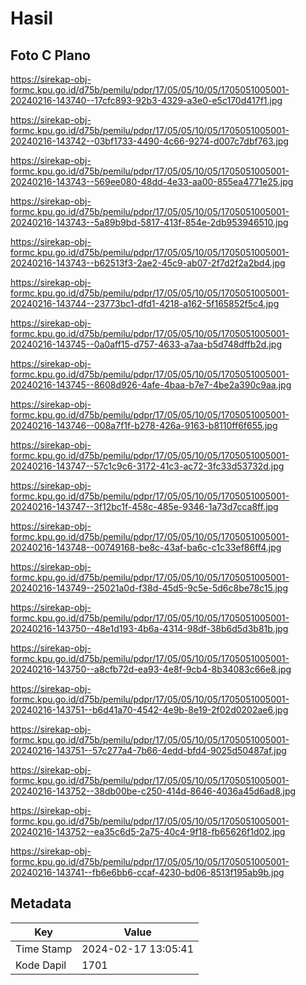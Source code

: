 # Hasil

## Foto C Plano

https://sirekap-obj-formc.kpu.go.id/d75b/pemilu/pdpr/17/05/05/10/05/1705051005001-20240216-143740--17cfc893-92b3-4329-a3e0-e5c170d417f1.jpg

https://sirekap-obj-formc.kpu.go.id/d75b/pemilu/pdpr/17/05/05/10/05/1705051005001-20240216-143742--03bf1733-4490-4c66-9274-d007c7dbf763.jpg

https://sirekap-obj-formc.kpu.go.id/d75b/pemilu/pdpr/17/05/05/10/05/1705051005001-20240216-143743--569ee080-48dd-4e33-aa00-855ea4771e25.jpg

https://sirekap-obj-formc.kpu.go.id/d75b/pemilu/pdpr/17/05/05/10/05/1705051005001-20240216-143743--5a89b9bd-5817-413f-854e-2db953946510.jpg

https://sirekap-obj-formc.kpu.go.id/d75b/pemilu/pdpr/17/05/05/10/05/1705051005001-20240216-143743--b62513f3-2ae2-45c9-ab07-2f7d2f2a2bd4.jpg

https://sirekap-obj-formc.kpu.go.id/d75b/pemilu/pdpr/17/05/05/10/05/1705051005001-20240216-143744--23773bc1-dfd1-4218-a162-5f165852f5c4.jpg

https://sirekap-obj-formc.kpu.go.id/d75b/pemilu/pdpr/17/05/05/10/05/1705051005001-20240216-143745--0a0aff15-d757-4633-a7aa-b5d748dffb2d.jpg

https://sirekap-obj-formc.kpu.go.id/d75b/pemilu/pdpr/17/05/05/10/05/1705051005001-20240216-143745--8608d926-4afe-4baa-b7e7-4be2a390c9aa.jpg

https://sirekap-obj-formc.kpu.go.id/d75b/pemilu/pdpr/17/05/05/10/05/1705051005001-20240216-143746--008a7f1f-b278-426a-9163-b8110ff6f655.jpg

https://sirekap-obj-formc.kpu.go.id/d75b/pemilu/pdpr/17/05/05/10/05/1705051005001-20240216-143747--57c1c9c6-3172-41c3-ac72-3fc33d53732d.jpg

https://sirekap-obj-formc.kpu.go.id/d75b/pemilu/pdpr/17/05/05/10/05/1705051005001-20240216-143747--3f12bc1f-458c-485e-9346-1a73d7cca8ff.jpg

https://sirekap-obj-formc.kpu.go.id/d75b/pemilu/pdpr/17/05/05/10/05/1705051005001-20240216-143748--00749168-be8c-43af-ba6c-c1c33ef86ff4.jpg

https://sirekap-obj-formc.kpu.go.id/d75b/pemilu/pdpr/17/05/05/10/05/1705051005001-20240216-143749--25021a0d-f38d-45d5-9c5e-5d6c8be78c15.jpg

https://sirekap-obj-formc.kpu.go.id/d75b/pemilu/pdpr/17/05/05/10/05/1705051005001-20240216-143750--48e1d193-4b6a-4314-98df-38b6d5d3b81b.jpg

https://sirekap-obj-formc.kpu.go.id/d75b/pemilu/pdpr/17/05/05/10/05/1705051005001-20240216-143750--a8cfb72d-ea93-4e8f-9cb4-8b34083c66e8.jpg

https://sirekap-obj-formc.kpu.go.id/d75b/pemilu/pdpr/17/05/05/10/05/1705051005001-20240216-143751--b6d41a70-4542-4e9b-8e19-2f02d0202ae6.jpg

https://sirekap-obj-formc.kpu.go.id/d75b/pemilu/pdpr/17/05/05/10/05/1705051005001-20240216-143751--57c277a4-7b66-4edd-bfd4-9025d50487af.jpg

https://sirekap-obj-formc.kpu.go.id/d75b/pemilu/pdpr/17/05/05/10/05/1705051005001-20240216-143752--38db00be-c250-414d-8646-4036a45d6ad8.jpg

https://sirekap-obj-formc.kpu.go.id/d75b/pemilu/pdpr/17/05/05/10/05/1705051005001-20240216-143752--ea35c6d5-2a75-40c4-9f18-fb65626f1d02.jpg

https://sirekap-obj-formc.kpu.go.id/d75b/pemilu/pdpr/17/05/05/10/05/1705051005001-20240216-143741--fb6e6bb6-ccaf-4230-bd06-8513f195ab9b.jpg


## Metadata

| Key        | Value               |
| ---------- | ------------------- |
| Time Stamp | 2024-02-17 13:05:41 |
| Kode Dapil | 1701                |



